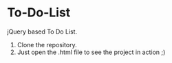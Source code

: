 # To-Do-List
jQuery based To Do List.

1. Clone the repository.
2. Just open the .html file to see the project in action ;)
